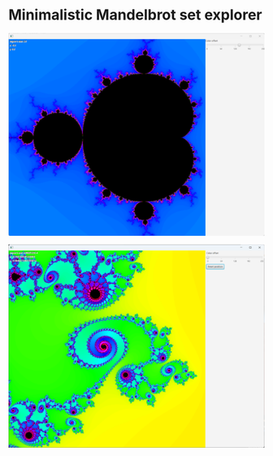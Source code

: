 # Minimalistic Mandelbrot set explorer

![Mandelbrot preview](pic1.png)

![Mandelbrot preview](pic2.png)